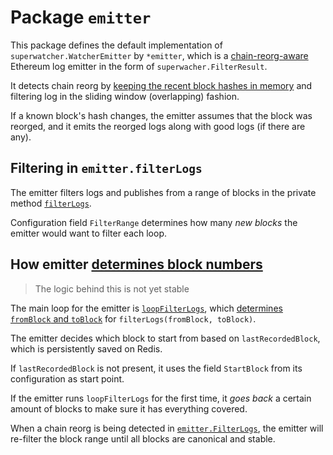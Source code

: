# Package `emitter`

This package defines the default implementation of
`superwatcher.WatcherEmitter` by `*emitter`, which
is a [chain-reorg-aware](./REORG.md) Ethereum log emitter in the
form of `superwacher.FilterResult`.

It detects chain reorg by [keeping the recent block hashes
in memory](./tracker.go) and filtering log in the sliding window (overlapping) fashion.

If a known block's hash changes, the emitter assumes that
the block was reorged, and it emits the reorged logs along
with good logs (if there are any).

## Filtering in `emitter.filterLogs`

The emitter filters logs and publishes from a range of blocks in the private method [`filterLogs`](./filterlogs.go).

Configuration field `FilterRange` determines how many _new blocks_ the emitter would want to filter each loop.

## How emitter [determines block numbers](./loop_filterlogs.go)

> The logic behind this is not yet stable

The main loop for the emitter is [`loopFilterLogs`](./loop_filterlogs.go),
which [determines `fromBlock` and `toBlock`](./FILTERING.md) for `filterLogs(fromBlock, toBlock)`.

The emitter decides which block to start from based on `lastRecordedBlock`,
which is persistently saved on Redis.

If `lastRecordedBlock` is not present, it uses the field `StartBlock` from its
configuration as start point.

If the emitter runs `loopFilterLogs` for the first time, it _goes back_ a certain amount of blocks
to make sure it has everything covered.

When a chain reorg is being detected in [`emitter.FilterLogs`](./filterlogs.go),
the emitter will re-filter the block range until all blocks are canonical and stable.
